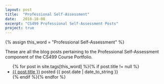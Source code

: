 ```yaml
---
layout: post
title:  "Professional Self-Assessment"
date:   2018-10-08
excerpt: "CS499 Professional Self-Assessment Posts"
project: true
---
```


{% assign this_word = "Professional Self-Assessment" %}

These are all the blog posts pertaining to the Professional Self-Assessment component of the CS499 Course Portfolio.

<article>
	<ul>
    {% for post in site.tags[this_word] %}{% if post.title != null %}
        <li class="entry-title"><a href="{{ site.url }}{{ post.url }}" title="{{ post.title }}">{{ post.title }}</a> posted {{ post.date | date_to_string }} </li>
    {% endif %}{% endfor %}
	</ul>
</article><!-- /.hentry -->
